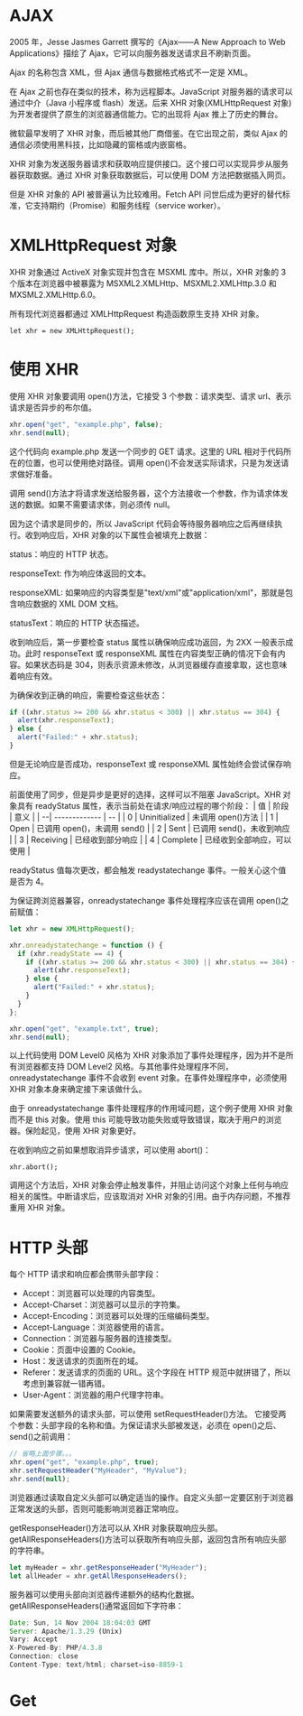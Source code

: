# AJAX

2005 年，Jesse Jasmes Garrett 撰写的《Ajax——A New Approach to Web Applications》描绘了 Ajax，它可以向服务器发送请求且不刷新页面。

Ajax 的名称包含 XML，但 Ajax 通信与数据格式格式不一定是 XML。

在 Ajax 之前也存在类似的技术，称为远程脚本。JavaScript 对服务器的请求可以通过中介（Java 小程序或 flash）发送。后来 XHR 对象(XMLHttpRequest 对象)为开发者提供了原生的浏览器通信能力。它的出现将 Ajax 推上了历史的舞台。

微软最早发明了 XHR 对象，而后被其他厂商借鉴。在它出现之前，类似 Ajax 的通信必须使用黑科技，比如隐藏的窗格或内嵌窗格。

XHR 对象为发送服务器请求和获取响应提供接口。这个接口可以实现异步从服务器获取数据。通过 XHR 对象获取数据后，可以使用 DOM 方法把数据插入网页。

但是 XHR 对象的 API 被普遍认为比较难用。Fetch API 问世后成为更好的替代标准，它支持期约（Promise）和服务线程（service worker）。

# XMLHttpRequest 对象

XHR 对象通过 ActiveX 对象实现并包含在 MSXML 库中。所以，XHR 对象的 3 个版本在浏览器中被暴露为 MSXML2.XMLHttp、MSXML2.XMLHttp.3.0
和 MXSML2.XMLHttp.6.0。

所有现代浏览器都通过 XMLHttpRequest 构造函数原生支持 XHR 对象。

```
let xhr = new XMLHttpRequest();
```

# 使用 XHR

使用 XHR 对象要调用 open()方法，它接受 3 个参数：请求类型、请求 url、表示请求是否异步的布尔值。

```js
xhr.open("get", "example.php", false);
xhr.send(null);
```

这个代码向 example.php 发送一个同步的 GET 请求。这里的 URL 相对于代码所在的位置，也可以使用绝对路径。调用 open()不会发送实际请求，只是为发送请求做好准备。

调用 send()方法才将请求发送给服务器，这个方法接收一个参数，作为请求体发送的数据。如果不需要请求体，则必须传 null。

因为这个请求是同步的，所以 JavaScript 代码会等待服务器响应之后再继续执行。收到响应后，XHR 对象的以下属性会被填充上数据：

status：响应的 HTTP 状态。

responseText: 作为响应体返回的文本。

responseXML: 如果响应的内容类型是"text/xml"或"application/xml"，那就是包含响应数据的 XML DOM 文档。

statusText：响应的 HTTP 状态描述。

收到响应后，第一步要检查 status 属性以确保响应成功返回，为 2XX 一般表示成功。此时 responseText 或 responseXML 属性在内容类型正确的情况下会有内容。如果状态码是 304，则表示资源未修改，从浏览器缓存直接拿取，这也意味着响应有效。

为确保收到正确的响应，需要检查这些状态：

```js
if ((xhr.status >= 200 && xhr.status < 300) || xhr.status == 304) {
  alert(xhr.responseText);
} else {
  alert("Failed:" + xhr.status);
}
```

但是无论响应是否成功，responseText 或 responseXML 属性始终会尝试保存响应。

前面使用了同步，但是异步是更好的选择，这样可以不阻塞 JavaScript。XHR 对象具有 readyStatus 属性，表示当前处在请求/响应过程的哪个阶段：
| 值 | 阶段 | 意义 |
| --| ------------- | -- |
| 0 | Uninitialized | 未调用 open()方法 |
| 1 | Open | 已调用 open()，未调用 send() |
| 2 | Sent | 已调用 send()，未收到响应 |
| 3 | Receiving | 已经收到部分响应 |
| 4 | Complete | 已经收到全部响应，可以使用 |

readyStatus 值每次更改，都会触发 readystatechange 事件。一般关心这个值是否为 4。

为保证跨浏览器兼容，onreadystatechange 事件处理程序应该在调用 open()之前赋值：

```js
let xhr = new XMLHttpRequest();

xhr.onreadystatechange = function () {
  if (xhr.readyState == 4) {
    if ((xhr.status >= 200 && xhr.status < 300) || xhr.status == 304) {
      alert(xhr.responseText);
    } else {
      alert("Failed:" + xhr.status);
    }
  }
};

xhr.open("get", "example.txt", true);
xhr.send(null);
```

以上代码使用 DOM Level0 风格为 XHR 对象添加了事件处理程序，因为并不是所有浏览器都支持 DOM Level2 风格。与其他事件处理程序不同，onreadystatechange 事件不会收到 event 对象。在事件处理程序中，必须使用 XHR 对象本身来确定接下来该做什么。

由于 onreadystatechange 事件处理程序的作用域问题，这个例子使用 XHR 对象而不是 this 对象。使用 this 可能导致功能失败或导致错误，取决于用户的浏览器。保险起见，使用 XHR 对象更好。

在收到响应之前如果想取消异步请求，可以使用 abort()：

```
xhr.abort();
```

调用这个方法后，XHR 对象会停止触发事件，并阻止访问这个对象上任何与响应相关的属性。中断请求后，应该取消对 XHR 对象的引用。由于内存问题，不推荐重用 XHR 对象。

# HTTP 头部

每个 HTTP 请求和响应都会携带头部字段：

- Accept：浏览器可以处理的内容类型。
- Accept-Charset：浏览器可以显示的字符集。
- Accept-Encoding：浏览器可以处理的压缩编码类型。
- Accept-Language：浏览器使用的语言。
- Connection：浏览器与服务器的连接类型。
- Cookie：页面中设置的 Cookie。
- Host：发送请求的页面所在的域。
- Referer：发送请求的页面的 URL。这个字段在 HTTP 规范中就拼错了，所以考虑到兼容就一错再错。
- User-Agent：浏览器的用户代理字符串。

如果需要发送额外的请求头部，可以使用 setRequestHeader()方法。 它接受两个参数：头部字段的名称和值。为保证请求头部被发送，必须在 open()之后、send()之前调用：

```js
// 省略上面步骤。。。
xhr.open("get", "example.php", true);
xhr.setRequestHeader("MyHeader", "MyValue");
xhr.send(null);
```

浏览器通过读取自定义头部可以确定适当的操作。自定义头部一定要区别于浏览器正常发送的头部，否则可能影响浏览器正常响应。

getResponseHeader()方法可以从 XHR 对象获取响应头部。
getAllResponseHeaders()方法可以获取所有响应头部，返回包含所有响应头部的字符串。

```js
let myHeader = xhr.getResponseHeader("MyHeader");
let allHeader = xhr.getAllResponseHeaders();
```

服务器可以使用头部向浏览器传递额外的结构化数据。getAllResponseHeaders()通常返回如下字符串：

```js
Date: Sun, 14 Nov 2004 18:04:03 GMT
Server: Apache/1.3.29 (Unix)
Vary: Accept
X-Powered-By: PHP/4.3.8
Connection: close
Content-Type: text/html; charset=iso-8859-1
```

# Get